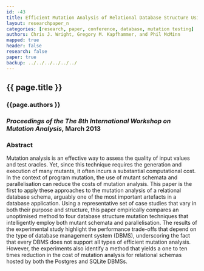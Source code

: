 ```yaml
---
id: -43
title: Efficient Mutation Analysis of Relational Database Structure Using Mutant Schemata and Parallelisation 
layout: researchpaper_n
categories: [research, paper, conference, database, mutation testing]
authors: Chris J. Wright, Gregory M. Kapfhammer, and Phil McMinn
mapped: true 
header: false 
research: false 
paper: true
backup: ../../../../../../
---
```


## {{ page.title }} [<i class="fa fa-download"></i>]({{site.baseurl}}download/research/papers/mutation2013-wright-kapfhammer-mcminn.pdf "Download this Paper!")

### {{page.authors }}

### <i>Proceedings of the The 8th International Workshop on Mutation Analysis</i>, March 2013

### Abstract

Mutation analysis is an effective way to assess the quality of input values and test oracles. Yet, since this technique
requires the generation and execution of many mutants, it often incurs a substantial computational cost. In the context
of program mutation, the use of mutant schemata and parallelisation can reduce the costs of mutation analysis. This
paper is the first to apply these approaches to the mutation analysis of a relational database schema, arguably one of
the most important artefacts in a database application. Using a representative set of case studies that vary in both
their purpose and structure, this paper empirically compares an unoptimised method to four database structure mutation
techniques that intelligently employ both mutant schemata and parallelisation. The results of the experimental study
highlight the performance trade-offs that depend on the type of database management system (DBMS), underscoring the fact
that every DBMS does not support all types of efficient mutation analysis. However, the experiments also identify a
method that yields a one to ten times reduction in the cost of mutation analysis for relational schemas hosted by both
the Postgres and SQLite DBMSs.

